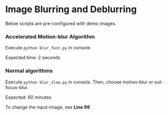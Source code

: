 # Image Blurring and Deblurring
Below scripts are pre-configured with demo images.

### Accelerated Motion-blur Algorithm
Execute `python blur_fast.py` in console.

Expected time: 2 seconds

### Normal algorithms
Execute `python blur_slow.py` in console. Then, choose motion-blur or out-focus-blur.

Expected: 60 minutes

To change the input-image, see __Line 99__